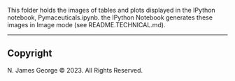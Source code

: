 This folder holds the images of tables and plots displayed in the IPython notebook, Pymaceuticals.ipynb.  the IPython Notebook generates these images in Image mode (see README.TECHNICAL.md).

----

## Copyright

N. James George © 2023. All Rights Reserved.
